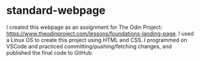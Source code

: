 # standard-webpage
I created this webpage as an assignment for The Odin Project: https://www.theodinproject.com/lessons/foundations-landing-page. 
I used a Linux OS to create this project using HTML and CSS. 
I programmed on VSCode and practiced committing/pushing/fetching changes, and published the final code to GitHub.
